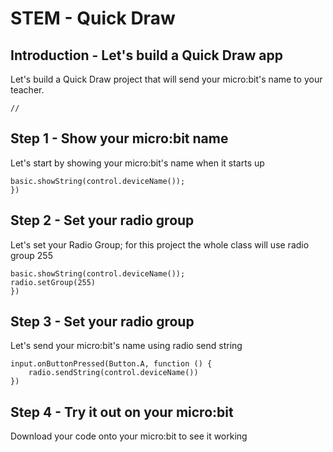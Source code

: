 # STEM - Quick Draw
## Introduction - Let's build a Quick Draw app 
Let's build a Quick Draw project that will send your micro:bit's name to your teacher.
```template
//
```
## Step 1 - Show your micro:bit name 
Let's start by showing your micro:bit's name when it starts up
```blocks
basic.showString(control.deviceName());
})
```

## Step 2 - Set your radio group
Let's set your Radio Group; for this project the whole class will use radio group 255
```blocks
basic.showString(control.deviceName());
radio.setGroup(255)
})
```
## Step 3 - Set your radio group
Let's send your micro:bit's name using radio send string
```blocks
input.onButtonPressed(Button.A, function () {
    radio.sendString(control.deviceName())
})
```
## Step 4 - Try it out on your micro:bit
Download your code onto your micro:bit to see it working

<script src="https://makecode.com/gh-pages-embed.js"></script><script>makeCodeRender("{{ site.makecode.home_url }}", "{{ site.github.owner_name }}/{{ site.github.repository_name }}");</script>

